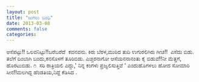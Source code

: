 ```yaml
---
layout: post
title: "ಜುಗಲು ಬಂಧಿ"
date: 2013-03-08
comments: false
categories: 
---
```



ಆಸೆಪಟ್ಟು!! ಒಲವನಿಟ್ಟು!!ಬರೆಬರೆದೆ  ಕವನವನು. ಕಿರು ಬೆರಳ,ಮುರಿದ ತುದಿ ಉಗುರಲಿಗಿರು ಗೀಚಿ!!  ಎಸೆದು ಬಿಡು. ತಲೆಗೆ ದಿಂಬಾಗಿ ಬಂದು,ಕನಸೊಳಗೆ ತೂರಿಬಿಡು. ಎಚ್ಚರನಾಗೋ ಆಸೆಯನನಾನಂತು ಕೈ ಬಿಡುವೆ!!ನೀ ಮೆತ್ತಗೆ, ಹೊರಟುಬಿಡು.      ೧     ಸರಿ ರಾತ್ರಿಯಲಿ ಎದ್ದು,' ನಿನ್ನ ಕಂಗಳು ಪ್ರಜ್ವಲಿಸುತ್ತಿವೆ ' ಎಂದುಹೊಗಳಲು ಹೋದ ಸೋಮಾರಿ ಸೀನ!!ಮಲಗಿದ್ದ ಹೆಂಡತಿಯ,ನಿದ್ದೆ ಕೆಡಿಸಿದ . 
